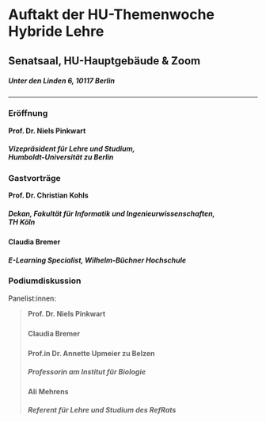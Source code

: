 # Auftakt der HU-Themenwoche Hybride Lehre
## Senatsaal, HU-Hauptgebäude & Zoom 
##### Unter den Linden 6, 10117 Berlin
---
### Eröffnung
**Prof. Dr. Niels Pinkwart**  
##### Vizepräsident für Lehre und Studium, <br> Humboldt-Universität zu Berlin 

### Gastvorträge 
**Prof. Dr. Christian Kohls**
##### Dekan, Fakultät für Informatik und Ingenieurwissenschaften,<br> TH Köln 
**Claudia Bremer**
##### E-Learning Specialist, Wilhelm-Büchner Hochschule 


### Podiumdiskussion 
Panelist:innen: 
> **Prof. Dr. Niels Pinkwart** 
> #####  
> **Claudia Bremer** 
> #####   
> **Prof.in Dr. Annette Upmeier zu Belzen** 
> ##### Professorin am Institut für Biologie
> **Ali Mehrens** 
> ##### Referent für Lehre und Studium des RefRats



